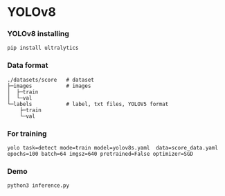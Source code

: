 # YOLOv8

### YOLOv8 installing

```pip install ultralytics``` 

### Data format

```
./datasets/score   # dataset
├─images           # images
│  ├─train
│  └─val
└─labels           # label, txt files, YOLOV5 format
    ├─train
    └─val
``` 

### For training
  
```yolo task=detect mode=train model=yolov8s.yaml  data=score_data.yaml epochs=100 batch=64 imgsz=640 pretrained=False optimizer=SGD```   

### Demo

```python3 inference.py``` 
